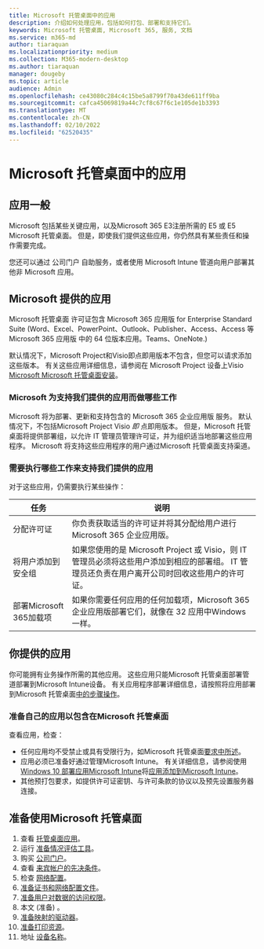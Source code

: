 ```yaml
---
title: Microsoft 托管桌面中的应用
description: 介绍如何处理应用，包括如何打包、部署和支持它们。
keywords: Microsoft 托管桌面, Microsoft 365, 服务, 文档
ms.service: m365-md
author: tiaraquan
ms.localizationpriority: medium
ms.collection: M365-modern-desktop
ms.author: tiaraquan
manager: dougeby
ms.topic: article
audience: Admin
ms.openlocfilehash: ce43080c284c4c15be5a8799f70a43de611ff9ba
ms.sourcegitcommit: cafca45069819a44c7cf8c67f6c1e105de1b3393
ms.translationtype: MT
ms.contentlocale: zh-CN
ms.lasthandoff: 02/10/2022
ms.locfileid: "62520435"
---
```

# <a name="apps-in-microsoft-managed-desktop"></a>Microsoft 托管桌面中的应用

<!--This topic is the target for 2 "Learn more" links in the Admin Portal (aka.ms/app-overview;app-package); also target for link from Online resources (aka.ms/app-overviewmmd-app-prep) do not delete.-->

<!--Applications: supported/onboard/deployment -->

## <a name="apps-generally"></a>应用一般

Microsoft 包括某些关键应用，以及Microsoft 365 E3注册所需的 E5 或 E5 Microsoft 托管桌面。 但是，即使我们提供这些应用，你仍然具有某些责任和操作需要完成。

您还可以通过 公司门户 自助服务，或者使用 Microsoft Intune 管道向用户部署其他非 Microsoft 应用。

## <a name="apps-provided-by-microsoft"></a>Microsoft 提供的应用

Microsoft 托管桌面 许可证包含 Microsoft 365 应用版 for Enterprise Standard Suite (Word、Excel、PowerPoint、Outlook、Publisher、Access、Access 等 Microsoft 365 应用版 中的 64 位版本应用。Teams、OneNote.) 

默认情况下，Microsoft Project和Visio即点即用版本不包含，但您可以请求添加这些版本。 有关这些应用详细信息，请参阅在 Microsoft Project 设备上Visio [Microsoft Microsoft 托管桌面安装](../get-started/project-visio.md)。

### <a name="what-microsoft-does-to-support-the-apps-we-provide"></a>Microsoft 为支持我们提供的应用而做哪些工作

Microsoft 将为部署、更新和支持包含的 Microsoft 365 企业应用版 服务。 默认情况下，不包括Microsoft Project Visio *即* 点即用版本。 但是，Microsoft 托管桌面将提供部署组，以允许 IT 管理员管理许可证，并为组织适当地部署这些应用程序。 Microsoft 将支持这些应用程序的用户通过Microsoft 托管桌面支持渠道。

### <a name="what-you-need-to-do-to-support-the-apps-we-provide"></a>需要执行哪些工作来支持我们提供的应用

对于这些应用，仍需要执行某些操作：

| 任务 | 说明 |
| ------ | ------ |
| 分配许可证 | 你负责获取适当的许可证并将其分配给用户进行Microsoft 365 企业应用版。 |
| 将用户添加到安全组 | 如果您使用的是 Microsoft Project 或 Visio，则 IT 管理员必须将这些用户添加到相应的部署组。 IT 管理员还负责在用户离开公司时回收这些用户的许可证。 |
| 部署Microsoft 365加载项 | 如果你需要任何应用的任何加载项，Microsoft 365 企业应用版部署它们，就像在 32 应用中Windows一样。

## <a name="apps-you-provide"></a>你提供的应用

你可能拥有业务操作所需的其他应用。 这些应用只能Microsoft 托管桌面部署管道部署到Microsoft Intune设备。 有关应用程序部署详细信息，请按照将应用部署到Microsoft 托管桌面[中的步骤操作](../get-started/deploy-apps.md)。

### <a name="preparing-your-own-apps-for-inclusion-in-microsoft-managed-desktop"></a>准备自己的应用以包含在Microsoft 托管桌面

查看应用，检查：

- 任何应用均不受禁止或具有受限行为，如Microsoft 托管桌面[要求中所述](../service-description/mmd-app-requirements.md)。
- 应用必须已准备好通过管理Microsoft Intune。 有关详细信息，请参阅使用 [Windows 10 部署应用Microsoft Intune](/intune/apps-windows-10-app-deploy)将[应用添加到Microsoft Intune](/intune/apps-add)。
- 其他预打包要求，如提供许可证密钥、与许可条款的协议以及预先设置服务器连接。

## <a name="steps-to-get-ready-for-microsoft-managed-desktop"></a>准备使用Microsoft 托管桌面

1. 查看 [托管桌面应用](prerequisites.md)。
1. 运行 [准备情况评估工具](readiness-assessment-tool.md)。
1. 购买 [公司门户](../get-started/company-portal.md)。
1. 查看 [来宾帐户的先决条件](guest-accounts.md)。
1. 检查 [网络配置](network.md)。
1. [准备证书和网络配置文件](certs-wifi-lan.md)。
1. [准备用户对数据的访问权限](authentication.md)。
1. 本文 (准备) 。
1. [准备映射的驱动器](mapped-drives.md)。
1. [准备打印资源](printing.md)。
1. 地址 [设备名称](address-device-names.md)。
